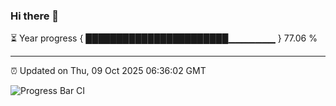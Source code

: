 ### Hi there 👋

⏳ Year progress { ███████████████████████▁▁▁▁▁▁▁ } 77.06 %

---

⏰ Updated on Thu, 09 Oct 2025 06:36:02 GMT

![Progress Bar CI](https://github.com/ZhaoGui/ZhaoGui/workflows/Progress%20Bar%20CI/badge.svg)
